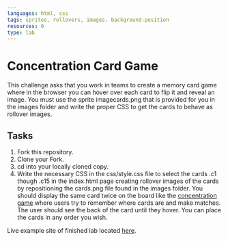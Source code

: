 ```yaml
---
languages: html, css
tags: sprites, rollovers, images, background-position
resources: 0
type: lab
---
```


# Concentration Card Game

This challenge asks that you work in teams to create a memory card game where in the browser you can hover over each card to flip it and reveal an image. You must use the sprite imagecards.png that is provided for you in the images folder and write the proper CSS to get the cards to behave as rollover images.

## Tasks

1. Fork this repository.
2. Clone your Fork.
2. cd into your locally cloned copy.
3. Write the necessary CSS in the css/style.css file to select the cards .c1 though .c15 in the index.html page creating rollover images of the cards by repositioning the cards.png file found in the images folder. You should display the same card twice on the board like the [concentration game](http://en.wikipedia.org/wiki/Concentration_(game)) where users try to remember where cards are and make matches. The user should see the back of the card until they hover. You can place the cards in any order you wish.

Live example site of finished lab located [here](http://learn-co-curriculum.github.io/fe-concentration-game/).
